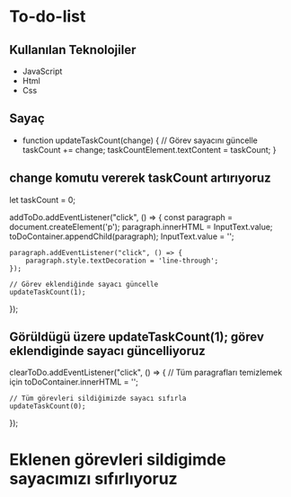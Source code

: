 # To-do-list
## Kullanılan Teknolojiler

- JavaScript
- Html
- Css


## Sayaç 
- function updateTaskCount(change) {
    // Görev sayacını güncelle
    taskCount += change;
    taskCountElement.textContent = taskCount;
}
## change komutu vererek taskCount artırıyoruz 

let taskCount = 0;

addToDo.addEventListener("click", () => {
    const paragraph = document.createElement('p');
    paragraph.innerHTML = InputText.value;
    toDoContainer.appendChild(paragraph);
    InputText.value = '';

    paragraph.addEventListener("click", () => {
        paragraph.style.textDecoration = 'line-through';
    });

    // Görev eklendiğinde sayacı güncelle
    updateTaskCount(1);
});
## Görüldügü üzere  updateTaskCount(1); görev eklendiginde sayacı güncelliyoruz

clearToDo.addEventListener("click", () => {
    // Tüm paragrafları temizlemek için
    toDoContainer.innerHTML = '';

    // Tüm görevleri sildiğimizde sayacı sıfırla
    updateTaskCount(0);
});
# Eklenen görevleri sildigimde sayacımızı sıfırlıyoruz 
